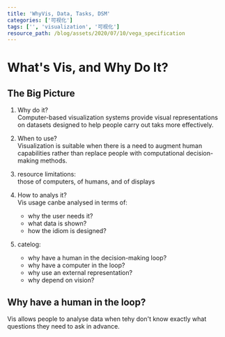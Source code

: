 ```yaml
---
title: 'WhyVis, Data, Tasks, DSM'
categories: ['可视化']
tags: ['', 'visualization', '可视化']
resource_path: /blog/assets/2020/07/10/vega_specification
---
```


What's Vis, and Why Do It?
===

The Big Picture
---

1. Why do it?  
    Computer-based visualization systems provide visual representations on datasets designed to help people carry out taks more effectively.  

2. When to use?  
    Visualization is suitable when there is a need to augment human capabilities rather than replace people with computational decision-making methods.  

3. resource limitations:  
    those of computers, of humans, and of displays

4. How to analys it?  
    Vis usage canbe analysed in terms of:  
    * why the user needs it?
    * what data is shown?
    * how the idiom is designed?

5. catelog:  
    * why have a human in the decision-making loop?
    * why have a computer in the loop?
    * why use an external representation?
    * why depend on vision?


Why have a human in the loop?
---

Vis allows people to analyse data when tehy don't know exactly what questions they need to ask in advance.  






